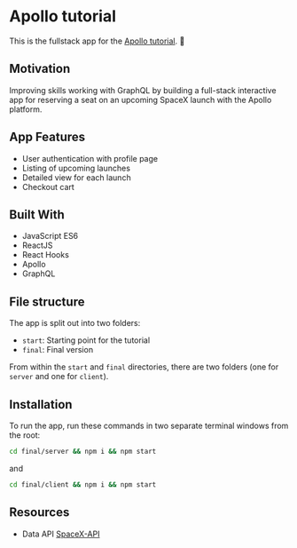 # Apollo tutorial

This is the fullstack app for the [Apollo tutorial](http://apollographql.com/docs/tutorial/introduction.html). 🚀

## Motivation

Improving skills working with GraphQL by building a full-stack interactive app for reserving a seat on an upcoming SpaceX launch with the Apollo platform. 

## App Features
- User authentication with profile page
- Listing of upcoming launches
- Detailed view for each launch
- Checkout cart

## Built With
- JavaScript ES6
- ReactJS
- React Hooks
- Apollo
- GraphQL

## File structure

The app is split out into two folders:
- `start`: Starting point for the tutorial
- `final`: Final version

From within the `start` and `final` directories, there are two folders (one for `server` and one for `client`).

## Installation

To run the app, run these commands in two separate terminal windows from the root:

```bash
cd final/server && npm i && npm start
```

and

```bash
cd final/client && npm i && npm start
```

## Resources
- Data API [SpaceX-API](https://github.com/r-spacex/SpaceX-API)
